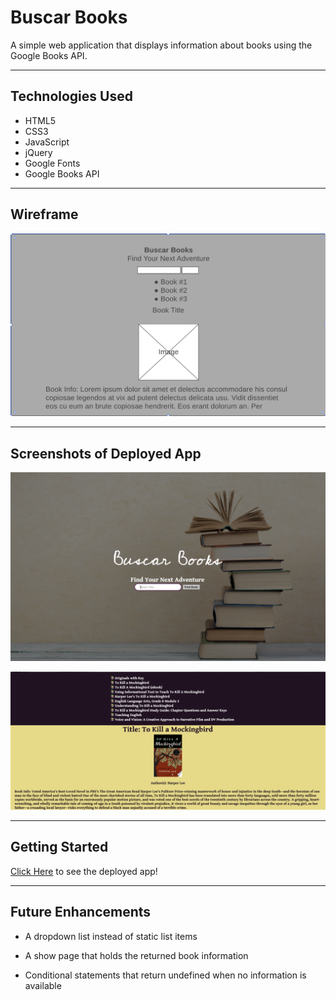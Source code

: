 # Buscar Books

A simple web application that displays information about books using the Google Books API.

---

## Technologies Used

* HTML5
* CSS3
* JavaScript
* jQuery
* Google Fonts
* Google Books API

---

## Wireframe

![](images/wireframe.png)

---

## Screenshots of Deployed App

![](images/bb_top.png)

![](images/bb_bottom.png)


---

## Getting Started

[Click Here](https://amr745.github.io/buscar-books/) to see the deployed app!

---

## Future Enhancements

* A dropdown list instead of static list items

* A show page that holds the returned book information

* Conditional statements that return undefined when no information is available